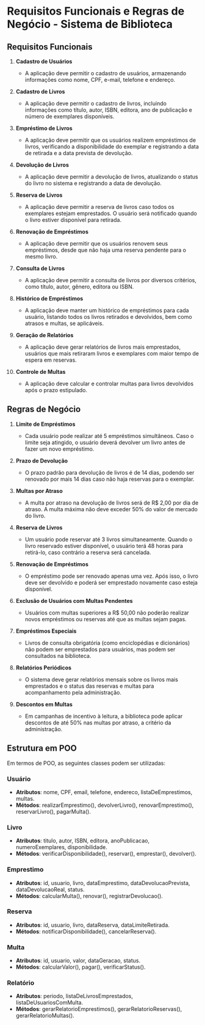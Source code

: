 # Requisitos Funcionais e Regras de Negócio - Sistema de Biblioteca

## Requisitos Funcionais

1. **Cadastro de Usuários**
   - A aplicação deve permitir o cadastro de usuários, armazenando informações como nome, CPF, e-mail, telefone e endereço.

2. **Cadastro de Livros**
   - A aplicação deve permitir o cadastro de livros, incluindo informações como título, autor, ISBN, editora, ano de publicação e número de exemplares disponíveis.

3. **Empréstimo de Livros**
   - A aplicação deve permitir que os usuários realizem empréstimos de livros, verificando a disponibilidade do exemplar e registrando a data de retirada e a data prevista de devolução.

4. **Devolução de Livros**
   - A aplicação deve permitir a devolução de livros, atualizando o status do livro no sistema e registrando a data de devolução.

5. **Reserva de Livros**
   - A aplicação deve permitir a reserva de livros caso todos os exemplares estejam emprestados. O usuário será notificado quando o livro estiver disponível para retirada.

6. **Renovação de Empréstimos**
   - A aplicação deve permitir que os usuários renovem seus empréstimos, desde que não haja uma reserva pendente para o mesmo livro.

7. **Consulta de Livros**
   - A aplicação deve permitir a consulta de livros por diversos critérios, como título, autor, gênero, editora ou ISBN.

8. **Histórico de Empréstimos**
   - A aplicação deve manter um histórico de empréstimos para cada usuário, listando todos os livros retirados e devolvidos, bem como atrasos e multas, se aplicáveis.

9. **Geração de Relatórios**
   - A aplicação deve gerar relatórios de livros mais emprestados, usuários que mais retiraram livros e exemplares com maior tempo de espera em reservas.

10. **Controle de Multas**
    - A aplicação deve calcular e controlar multas para livros devolvidos após o prazo estipulado.

## Regras de Negócio

1. **Limite de Empréstimos**
   - Cada usuário pode realizar até 5 empréstimos simultâneos. Caso o limite seja atingido, o usuário deverá devolver um livro antes de fazer um novo empréstimo.

2. **Prazo de Devolução**
   - O prazo padrão para devolução de livros é de 14 dias, podendo ser renovado por mais 14 dias caso não haja reservas para o exemplar.

3. **Multas por Atraso**
   - A multa por atraso na devolução de livros será de R$ 2,00 por dia de atraso. A multa máxima não deve exceder 50% do valor de mercado do livro.

4. **Reserva de Livros**
   - Um usuário pode reservar até 3 livros simultaneamente. Quando o livro reservado estiver disponível, o usuário terá 48 horas para retirá-lo, caso contrário a reserva será cancelada.

5. **Renovação de Empréstimos**
   - O empréstimo pode ser renovado apenas uma vez. Após isso, o livro deve ser devolvido e poderá ser emprestado novamente caso esteja disponível.

6. **Exclusão de Usuários com Multas Pendentes**
   - Usuários com multas superiores a R$ 50,00 não poderão realizar novos empréstimos ou reservas até que as multas sejam pagas.

7. **Empréstimos Especiais**
   - Livros de consulta obrigatória (como enciclopédias e dicionários) não podem ser emprestados para usuários, mas podem ser consultados na biblioteca.

8. **Relatórios Periódicos**
   - O sistema deve gerar relatórios mensais sobre os livros mais emprestados e o status das reservas e multas para acompanhamento pela administração.

9. **Descontos em Multas**
   - Em campanhas de incentivo à leitura, a biblioteca pode aplicar descontos de até 50% nas multas por atraso, a critério da administração.

## Estrutura em POO

Em termos de POO, as seguintes classes podem ser utilizadas:

### Usuário
- **Atributos**: nome, CPF, email, telefone, endereco, listaDeEmprestimos, multas.
- **Métodos**: realizarEmprestimo(), devolverLivro(), renovarEmprestimo(), reservarLivro(), pagarMulta().

### Livro
- **Atributos**: titulo, autor, ISBN, editora, anoPublicacao, numeroExemplares, disponibilidade.
- **Métodos**: verificarDisponibilidade(), reservar(), emprestar(), devolver().

### Emprestimo
- **Atributos**: id, usuario, livro, dataEmprestimo, dataDevolucaoPrevista, dataDevolucaoReal, status.
- **Métodos**: calcularMulta(), renovar(), registrarDevolucao().

### Reserva
- **Atributos**: id, usuario, livro, dataReserva, dataLimiteRetirada.
- **Métodos**: notificarDisponibilidade(), cancelarReserva().

### Multa
- **Atributos**: id, usuario, valor, dataGeracao, status.
- **Métodos**: calcularValor(), pagar(), verificarStatus().

### Relatório
- **Atributos**: periodo, listaDeLivrosEmprestados, listaDeUsuariosComMulta.
- **Métodos**: gerarRelatorioEmprestimos(), gerarRelatorioReservas(), gerarRelatorioMultas().

